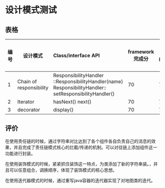 # 设计模式测试 

## 表格

| 编号 | 设计模式                | Class/interface API                                          | framework完成分 | Sample program | 备注说明 |
| ---- | ----------------------- | :----------------------------------------------------------- | --------------- | -------------- | -------- |
| 1    | Chain of responsibility | ResponsibilityHandler ::ResponsibilityHandler(name) ResponsibilityHandler:: setResponsibilityHandler() | 70              | 70             |          |
| 2    | Iterator                | hasNext() next()                                             | 70              | 70             |          |
| 3    | decorator               | display()                                                    | 70              | 70             |          |

## 评价

在使用责任链的时候，通过字符串对比达到了各个组件各自负责自己的消息的效果，并且完成了责任链模式核心的拦截/传递的机制。可以对往链上添加组件这一功能进行封装。

在使用装饰模式的时候，紧紧抓住装饰这一特点，为类添加了新的字符串装。，并且可以任意组合，调换顺序，体现了装饰模式的核心思想。

在使用迭代器模式的时候，通过重写java容器的迭代器实现了对地图类的迭代。